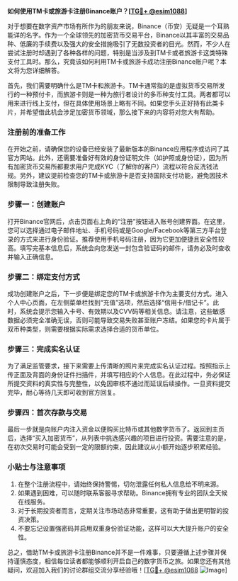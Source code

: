 **如何使用TM卡或旅游卡注册Binance账户？[[TG💪+ @esim1088](https://t.me/s/esim1088)]**

对于想要在数字资产市场有所作为的朋友来说，Binance（币安）无疑是一个耳熟能详的名字。作为一个全球领先的加密货币交易平台，Binance以其丰富的交易品种、低廉的手续费以及强大的安全措施吸引了无数投资者的目光。然而，不少人在尝试注册时却遇到了各种各样的问题，特别是当涉及到TM卡或者旅游卡这类特殊支付工具时。那么，究竟该如何利用TM卡或旅游卡成功注册Binance账户呢？本文将为您详细解答。

首先，我们需要明确什么是TM卡和旅游卡。TM卡通常指的是虚拟货币交易所发行的一种预付卡，而旅游卡则是一种为旅行者设计的多币种支付工具。两者都可以用来进行线上支付，但在具体使用场景上略有不同。如果您手头正好持有此类卡片，并希望借此机会涉足加密货币领域，那么接下来的内容将对您大有帮助。

### 注册前的准备工作

在开始之前，请确保您的设备已经安装了最新版本的Binance应用程序或访问了其官方网站。此外，还需要准备好有效的身份证明文件（如护照或身份证），因为所有加密货币交易所都要求用户完成KYC（了解你的客户）流程以符合反洗钱法规。另外，建议提前检查您的TM卡或旅游卡是否支持国际支付功能，避免因技术限制导致注册失败。

### 步骤一：创建账户

打开Binance官网后，点击页面右上角的“注册”按钮进入账号创建界面。在这里，您可以选择通过电子邮件地址、手机号码或是Google/Facebook等第三方平台登录的方式来进行身份验证。推荐使用手机号码注册，因为它更加便捷且安全性较高。填写完基本信息后，系统会向您发送一封包含验证码的邮件，请务必及时查收并输入正确信息。

### 步骤二：绑定支付方式

成功创建账户之后，下一步便是绑定您的TM卡或旅游卡作为主要支付方式。进入个人中心页面，在左侧菜单栏找到“充值”选项，然后选择“信用卡/借记卡”。此时，系统会提示您输入卡号、有效期以及CVV码等相关信息。请注意，这些敏感数据必须完全准确无误，否则可能导致交易失败甚至账户冻结。如果您的卡片属于双币种类型，则需要根据实际需求选择合适的货币单位。

### 步骤三：完成实名认证

为了满足监管要求，接下来需要上传清晰的照片来完成实名认证过程。按照指示上传正面及背面的身份证件扫描件，并填写相应的个人信息。在此过程中，务必保证所提交资料的真实性与完整性，以免因审核不通过而延误后续操作。一旦资料提交完毕，耐心等待几天即可收到官方回复。

### 步骤四：首次存款与交易

最后一步就是向账户内注入资金以便购买比特币或其他数字货币了。返回到主页后，选择“买入加密货币”，从列表中挑选感兴趣的项目进行投资。需要注意的是，在初次交易时可能会受到一定的限额约束，因此建议从小额开始逐步积累经验。

### 小贴士与注意事项

1. 在整个注册流程中，请始终保持警惕，切勿泄露任何私人信息给不明来源。
2. 如果遇到困难，可以随时联系客服寻求帮助。Binance拥有专业的团队全天候在线服务。
3. 对于长期投资者而言，定期关注市场动态非常重要，这有助于做出更明智的投资决策。
4. 不要忘记设置强密码并启用双重身份验证功能，这样可以大大提升账户的安全性。

总之，借助TM卡或旅游卡注册Binance并不是一件难事，只要遵循上述步骤并保持谨慎态度，相信每位读者都能够顺利开启自己的数字货币之旅。如果您还有其他疑问，欢迎加入我们的讨论群组交流分享经验哦！[[TG💪+ @esim1088](https://t.me/s/esim1088) ![Image](https://i.postimg.cc/4NQfJmqS/Snipaste-2025-05-13-00-14-12.png)]